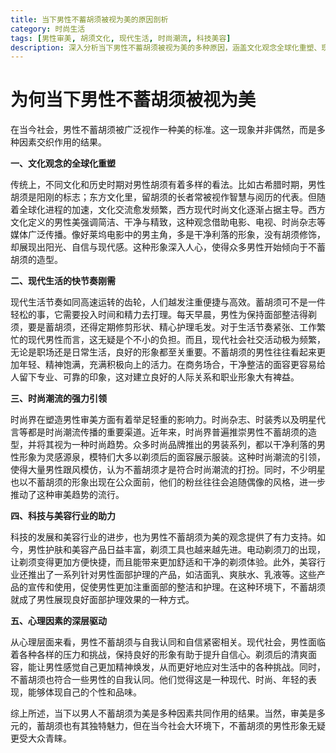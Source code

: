 ```yaml
---
title: 当下男性不蓄胡须被视为美的原因剖析
category: 时尚生活
tags: [男性审美, 胡须文化, 现代生活, 时尚潮流, 科技美容]
description: 深入分析当下男性不蓄胡须被视为美的多种原因，涵盖文化观念全球化重塑、现代生活快节奏刚需、时尚潮流引领、科技与美容行业助力以及心理因素驱动等方面，探讨这一现象背后的多元因素。
---
```


# 为何当下男性不蓄胡须被视为美

在当今社会，男性不蓄胡须被广泛视作一种美的标准。这一现象并非偶然，而是多种因素交织作用的结果。

**一、文化观念的全球化重塑**

传统上，不同文化和历史时期对男性胡须有着多样的看法。比如古希腊时期，男性胡须是阳刚的标志；东方文化里，留胡须的长者常被视作智慧与阅历的代表。但随着全球化进程的加速，文化交流愈发频繁，西方现代时尚文化逐渐占据主导。西方文化定义的男性美强调简洁、干净与精致，这种观念借助电影、电视、时尚杂志等媒体广泛传播。像好莱坞电影中的男主角，多是干净利落的形象，没有胡须修饰，却展现出阳光、自信与现代感。这种形象深入人心，使得众多男性开始倾向于不蓄胡须的造型。

**二、现代生活的快节奏刚需**

现代生活节奏如同高速运转的齿轮，人们越发注重便捷与高效。蓄胡须可不是一件轻松的事，它需要投入时间和精力去打理。每天早晨，男性为保持面部整洁得剃须，要是蓄胡须，还得定期修剪形状、精心护理毛发。对于生活节奏紧张、工作繁忙的现代男性而言，这无疑是个不小的负担。而且，现代社会社交活动极为频繁，无论是职场还是日常生活，良好的形象都至关重要。不蓄胡须的男性往往看起来更加年轻、精神饱满，充满积极向上的活力。在商务场合，干净整洁的面容更容易给人留下专业、可靠的印象，这对建立良好的人际关系和职业形象大有裨益。

**三、时尚潮流的强力引领**

时尚界在塑造男性审美方面有着举足轻重的影响力。时尚杂志、时装秀以及明星代言等都是时尚潮流传播的重要渠道。近年来，时尚界普遍推崇男性不蓄胡须的造型，并将其视为一种时尚趋势。众多时尚品牌推出的男装系列，都以干净利落的男性形象为灵感源泉，模特们大多以剃须后的面容展示服装。这种时尚潮流的引领，使得大量男性跟风模仿，认为不蓄胡须才是符合时尚潮流的打扮。同时，不少明星也以不蓄胡须的形象出现在公众面前，他们的粉丝往往会追随偶像的风格，进一步推动了这种审美趋势的流行。

**四、科技与美容行业的助力**

科技的发展和美容行业的进步，也为男性不蓄胡须为美的观念提供了有力支持。如今，男性护肤和美容产品日益丰富，剃须工具也越来越先进。电动剃须刀的出现，让剃须变得更加方便快捷，而且能带来更加舒适和干净的剃须体验。此外，美容行业还推出了一系列针对男性面部护理的产品，如洁面乳、爽肤水、乳液等。这些产品的宣传和使用，促使男性更加注重面部的整洁和护理。在这种环境下，不蓄胡须就成了男性展现良好面部护理效果的一种方式。

**五、心理因素的深层驱动**

从心理层面来看，男性不蓄胡须与自我认同和自信紧密相关。现代社会，男性面临着各种各样的压力和挑战，保持良好的形象有助于提升自信心。剃须后的清爽面容，能让男性感觉自己更加精神焕发，从而更好地应对生活中的各种挑战。同时，不蓄胡须也符合一些男性的自我认同。他们觉得这是一种现代、时尚、年轻的表现，能够体现自己的个性和品味。

综上所述，当下以男人不蓄胡须为美是多种因素共同作用的结果。当然，审美是多元的，蓄胡须也有其独特魅力，但在当今社会大环境下，不蓄胡须的男性形象无疑更受大众青睐。